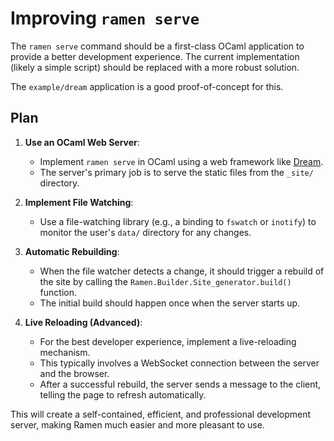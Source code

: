 # Improving `ramen serve`

The `ramen serve` command should be a first-class OCaml application to provide a better development experience. The current implementation (likely a simple script) should be replaced with a more robust solution.

The `example/dream` application is a good proof-of-concept for this.

## Plan

1.  **Use an OCaml Web Server**:
    -   Implement `ramen serve` in OCaml using a web framework like [Dream](https://aantron.github.io/dream/).
    -   The server's primary job is to serve the static files from the `_site/` directory.

2.  **Implement File Watching**:
    -   Use a file-watching library (e.g., a binding to `fswatch` or `inotify`) to monitor the user's `data/` directory for any changes.

3.  **Automatic Rebuilding**:
    -   When the file watcher detects a change, it should trigger a rebuild of the site by calling the `Ramen.Builder.Site_generator.build()` function.
    -   The initial build should happen once when the server starts up.

4.  **Live Reloading (Advanced)**:
    -   For the best developer experience, implement a live-reloading mechanism.
    -   This typically involves a WebSocket connection between the server and the browser.
    -   After a successful rebuild, the server sends a message to the client, telling the page to refresh automatically.

This will create a self-contained, efficient, and professional development server, making Ramen much easier and more pleasant to use.
